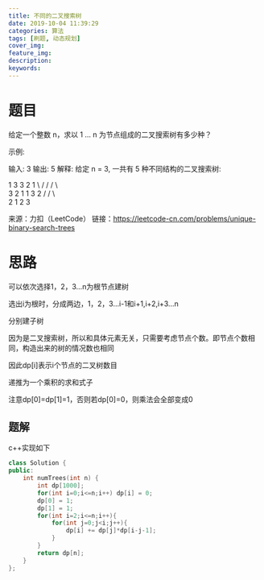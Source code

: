 ```yaml
---
title: 不同的二叉搜索树
date: 2019-10-04 11:39:29
categories: 算法
tags: [刷题, 动态规划]
cover_img:
feature_img:
description:
keywords:
---
```


# 题目

给定一个整数 n，求以 1 ... n 为节点组成的二叉搜索树有多少种？

示例:

输入: 3
输出: 5
解释:
给定 n = 3, 一共有 5 种不同结构的二叉搜索树:

   1         3     3      2      1
    \       /     /      / \      \
     3     2     1      1   3      2
    /     /       \                 \
   2     1         2                 3

来源：力扣（LeetCode）
链接：https://leetcode-cn.com/problems/unique-binary-search-trees

# 思路

可以依次选择1，2，3…n为根节点建树

选出i为根时，分成两边，1，2，3…i-1和i+1,i+2,i+3…n

分别建子树

因为是二叉搜索树，所以和具体元素无关，只需要考虑节点个数。即节点个数相同，构造出来的树的情况数也相同



因此dp[i]表示i个节点的二叉树数目

递推为一个乘积的求和式子

注意dp[0]=dp[1]=1，否则若dp[0]=0，则乘法会全部变成0



## 题解

c++实现如下

```c++
class Solution {
public:
    int numTrees(int n) {
        int dp[1000];
        for(int i=0;i<=n;i++) dp[i] = 0;
        dp[0] = 1;
        dp[1] = 1;
        for(int i=2;i<=n;i++){
            for(int j=0;j<i;j++){
                dp[i] += dp[j]*dp[i-j-1];
            }
        }
        return dp[n];
    }
};
```

